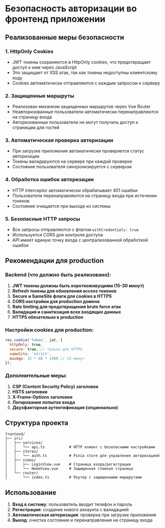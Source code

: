 # Безопасность авторизации во фронтенд приложении

## Реализованные меры безопасности

### 1. HttpOnly Cookies
- JWT токены сохраняются в HttpOnly cookies, что предотвращает доступ к ним через JavaScript
- Это защищает от XSS атак, так как токены недоступны клиентскому коду
- Cookies автоматически отправляются с каждым запросом к серверу

### 2. Защищенные маршруты
- Реализован механизм защищенных маршрутов через Vue Router
- Неавторизованные пользователи автоматически перенаправляются на страницу входа
- Авторизованные пользователи не могут получить доступ к страницам для гостей

### 3. Автоматическая проверка авторизации
- При загрузке приложения автоматически проверяется статус авторизации
- Токены валидируются на сервере при каждой проверке
- Состояние пользователя синхронизируется с сервером

### 4. Обработка ошибок авторизации
- HTTP interceptor автоматически обрабатывает 401 ошибки
- Пользователи перенаправляются на страницу входа при истечении токенов
- Состояние очищается при выходе из системы

### 5. Безопасные HTTP запросы
- Все запросы отправляются с флагом `withCredentials: true`
- Используется CORS для контроля доступа
- API имеет единую точку входа с централизованной обработкой ошибок

## Рекомендации для production

### Backend (что должно быть реализовано):
1. **JWT токены должны быть короткоживущими (15-30 минут)**
2. **Refresh токены для обновления access токенов**
3. **Secure и SameSite флаги для cookies в HTTPS**
4. **CORS настройки для production домена**
5. **Rate limiting для предотвращения brute force атак**
6. **Валидация и санитизация всех входящих данных**
7. **HTTPS обязательно в production**

### Настройки cookies для production:
```javascript
res.cookie('token', jwt, {
  httpOnly: true,
  secure: true, // только для HTTPS
  sameSite: 'strict',
  maxAge: 15 * 60 * 1000 // 15 минут
});
```

### Дополнительные меры:
1. **CSP (Content Security Policy) заголовки**
2. **HSTS заголовки**
3. **X-Frame-Options заголовки**
4. **Логирование попыток входа**
5. **Двухфакторная аутентификация (опционально)**

## Структура проекта

```
frontend/
├── src/
│   ├── services/
│   │   └── api.ts           # HTTP клиент с безопасными настройками
│   ├── stores/
│   │   └── auth.ts          # Pinia store для управления авторизацией
│   ├── views/
│   │   ├── LoginView.vue    # Страница входа/регистрации
│   │   └── HomeView.vue     # Защищенная главная страница
│   └── router/
│       └── index.ts         # Роутер с защищенными маршрутами
```

## Использование

1. **Вход в систему**: пользователь вводит телефон и пароль
2. **Регистрация**: создание нового аккаунта с валидацией
3. **Автоматическая авторизация**: проверка при загрузке приложения
4. **Выход**: очистка состояния и перенаправление на страницу входа
